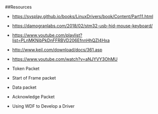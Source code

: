 ##Resources

+   https://sysplay.github.io/books/LinuxDrivers/book/Content/Part11.html

+   https://damogranlabs.com/2018/02/stm32-usb-hid-mouse-keyboard/

+   https://www.youtube.com/playlist?list=PLnMKNibPkDnFFRBVD206EfnnHhQZI4Hxa

+   http://www.keil.com/download/docs/361.asp

+   https://www.youtube.com/watch?v=aNJYVY3OhMU


+   Token Packet
 +   Start of Frame packet
  +  Data packet
   + Acknowledge Packet
   
   
   + Using WDF to Develop a Driver

